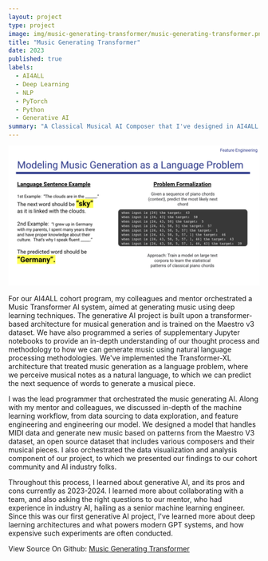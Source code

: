 ```yaml
---
layout: project
type: project
image: img/music-generating-transformer/music-generating-transformer.png
title: "Music Generating Transformer"
date: 2023
published: true
labels:
  - AI4ALL
  - Deep Learning
  - NLP
  - PyTorch
  - Python
  - Generative AI
summary: "A Classical Musical AI Composer that I've designed in AI4ALL."
---
```


<div style="text-align: center;">
<img class="img-fluid" src="../img/music-generating-transformer/language-problem.png">
</div>

For our AI4ALL cohort program, my colleagues and mentor orchestrated a Music Transformer AI system, aimed at generating music using deep learning techniques. The generative AI project is built upon a transformer-based architecture for musical generation and is trained on the Maestro v3 dataset. We have also programmed a series of supplementary Jupyter notebooks to provide an in-depth understanding of our thought process and methodology to how we can generate music using natural language processing methodologies. We've implemented the Transformer-XL architecture that treated music generation as a language problem, where we perceive musical notes as a natural language, to which we can predict the next sequence of words to generate a musical piece.

I was the lead programmer that orchestrated the music generating AI. Along with my mentor and colleagues, we discussed in-depth of the machine learning workflow, from data sourcing to data exploration, and feature engineering and engineering our model. We designed a model that handles MIDI data and generate new music based on patterns from the Maestro V3 dataset, an open source dataset that includes various composers and their musical pieces. I also orchestrated the data visualization and analysis component of our project, to which we presented our findings to our cohort community and AI industry folks.

Throughout this process, I learned about generative AI, and its pros and cons currently as 2023-2024. I learned more about collaborating with a team, and also asking the right questions to our mentor, who had experience in industry AI, hailing as a senior machine learning engineer. Since this was our first generative AI project, I've learned more about deep laerning architectures and what powers modern GPT systems, and how expensive such experiments are often conducted.


View Source On Github: <a href="https://github.com/caslabs/music-generation"><i class="large github icon "></i>Music Generating Transformer</a>
